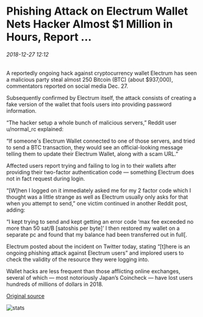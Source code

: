 # Phishing Attack on Electrum Wallet Nets Hacker Almost $1 Million in Hours, Report ...

###### 2018-12-27 12:12

A reportedly ongoing hack against cryptocurrency wallet Electrum has seen a malicious party steal almost 250 Bitcoin (BTC) (about $937,000), commentators reported on social media Dec. 27.

Subsequently confirmed by Electrum itself, the attack consists of creating a fake version of the wallet that fools users into providing password information.

“The hacker setup a whole bunch of malicious servers,” Reddit user u/normal\_rc explained:

“If someone's Electrum Wallet connected to one of those servers, and tried to send a BTC transaction, they would see an official-looking message telling them to update their Electrum Wallet, along with a scam URL.”

Affected users report trying and failing to log in to their wallets after providing their two-factor authentication code — something Electrum does not in fact request during login.

“\[W\]hen I logged on it immediately asked me for my 2 factor code which I thought was a little strange as well as Electrum usually only asks for that when you attempt to send,” one victim continued in another Reddit post, adding:

“I kept trying to send and kept getting an error code ‘max fee exceeded no more than 50 sat/B \[satoshis per byte\]’ I then restored my wallet on a separate pc and found that my balance had been transferred out in full\[.

Electrum posted about the incident on Twitter today, stating “\[t\]here is an ongoing phishing attack against Electrum users” and implored users to check the validity of the resource they were logging into.

Wallet hacks are less frequent than those afflicting online exchanges, several of which — most notoriously Japan’s Coincheck — have lost users hundreds of millions of dollars in 2018.

[Original source](https://cointelegraph.com/news/phishing-attack-on-electrum-wallet-nets-hacker-almost-1-million-in-hours-report)

![stats](https://c.statcounter.com/11760860/0/a89fa40b/1/ "stats")